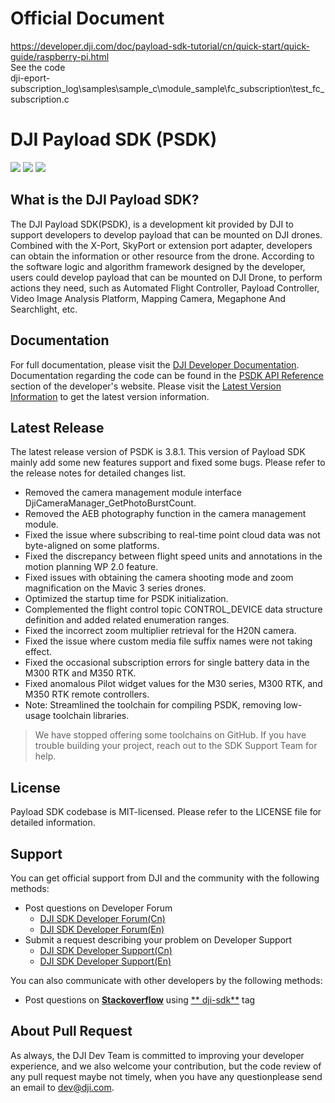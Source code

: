# Official Document
https://developer.dji.com/doc/payload-sdk-tutorial/cn/quick-start/quick-guide/raspberry-pi.html  
See the code   
dji-eport-subscription_log\samples\sample_c\module_sample\fc_subscription\test_fc_subscription.c


# DJI Payload SDK (PSDK)

![](https://img.shields.io/badge/version-V3.8.1-purple.svg)
![](https://img.shields.io/badge/platform-linux_|_rtos-green.svg)
![](https://img.shields.io/badge/license-MIT-blue.svg)

## What is the DJI Payload SDK?

The DJI Payload SDK(PSDK), is a development kit provided by DJI to support developers to develop payload that can be
mounted on DJI drones. Combined with the X-Port, SkyPort or extension port adapter, developers can obtain the
information or other resource from the drone. According to the software logic and algorithm framework designed by the
developer, users could develop payload that can be mounted on DJI Drone, to perform actions they need, such as Automated
Flight Controller, Payload Controller, Video Image Analysis Platform, Mapping Camera, Megaphone And Searchlight, etc.

## Documentation

For full documentation, please visit
the [DJI Developer Documentation](https://developer.dji.com/doc/payload-sdk-tutorial/en/). Documentation regarding the
code can be found in the [PSDK API Reference](https://developer.dji.com/doc/payload-sdk-api-reference/en/)
section of the developer's website. Please visit
the [Latest Version Information](https://developer.dji.com/doc/payload-sdk-tutorial/en/)
to get the latest version information.

## Latest Release

The latest release version of PSDK is 3.8.1. This version of Payload SDK mainly add some new features support and fixed some
bugs. Please refer to the release notes for detailed changes list.

* Removed the camera management module interface DjiCameraManager_GetPhotoBurstCount.
* Removed the AEB photography function in the camera management module.
* Fixed the issue where subscribing to real-time point cloud data was not byte-aligned on some platforms.
* Fixed the discrepancy between flight speed units and annotations in the motion planning WP 2.0 feature.
* Fixed issues with obtaining the camera shooting mode and zoom magnification on the Mavic 3 series drones.
* Optimized the startup time for PSDK initialization.
* Complemented the flight control topic CONTROL_DEVICE data structure definition and added related enumeration ranges.
* Fixed the incorrect zoom multiplier retrieval for the H20N camera.
* Fixed the issue where custom media file suffix names were not taking effect.
* Fixed the occasional subscription errors for single battery data in the M300 RTK and M350 RTK.
* Fixed anomalous Pilot widget values for the M30 series, M300 RTK, and M350 RTK remote controllers.
* Note: Streamlined the toolchain for compiling PSDK, removing low-usage toolchain libraries.
> We have stopped offering some toolchains on GitHub. If you have trouble building your project, reach out to the SDK Support Team for help.

## License

Payload SDK codebase is MIT-licensed. Please refer to the LICENSE file for detailed information.

## Support

You can get official support from DJI and the community with the following methods:

- Post questions on Developer Forum
    * [DJI SDK Developer Forum(Cn)](https://djisdksupport.zendesk.com/hc/zh-cn/community/topics)
    * [DJI SDK Developer Forum(En)](https://djisdksupport.zendesk.com/hc/en-us/community/topics)
- Submit a request describing your problem on Developer Support
    * [DJI SDK Developer Support(Cn)](https://djisdksupport.zendesk.com/hc/zh-cn/requests/new)
    * [DJI SDK Developer Support(En)](https://djisdksupport.zendesk.com/hc/en-us/requests/new)

You can also communicate with other developers by the following methods:

- Post questions on [**Stackoverflow**](http://stackoverflow.com) using [**
  dji-sdk**](http://stackoverflow.com/questions/tagged/dji-sdk) tag

## About Pull Request
As always, the DJI Dev Team is committed to improving your developer experience, and we also welcome your contribution,
but the code review of any pull request maybe not timely, when you have any questionplease send an email to dev@dji.com.
